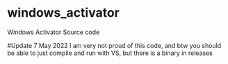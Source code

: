 # windows_activator
Windows Activator Source code

#Update 7 May 2022
I am very not proud of this code, and btw you should be able to just compile and run with VS, but there is a binary in releases
